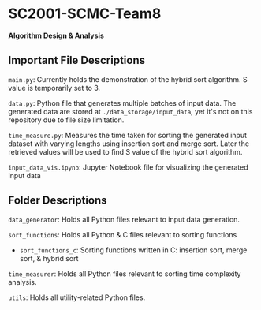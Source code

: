 # SC2001-SCMC-Team8
**Algorithm Design & Analysis**

## Important File Descriptions
```main.py```: Currently holds the demonstration of the hybrid sort algorithm. S value is temporarily set to 3.

```data.py```: Python file that generates multiple batches of input data. The generated data are stored at ```./data_storage/input_data```, yet it's not on this repository due to file size limitation.

```time_measure.py```: Measures the time taken for sorting the generated input dataset with varying lengths using insertion sort and merge sort. Later the retrieved values will be used to find S value of the hybrid sort algorithm.

```input_data_vis.ipynb```: Jupyter Notebook file for visualizing the generated input data

## Folder Descriptions
```data_generator```: Holds all Python files relevant to input data generation.

```sort_functions```: Holds all Python & C files relevant to sorting functions
- ```sort_functions_c```: Sorting functions written in C: insertion sort, merge sort, & hybrid sort

```time_measurer```: Holds all Python files relevant to sorting time complexity analysis.

```utils```: Holds all utility-related Python files.
